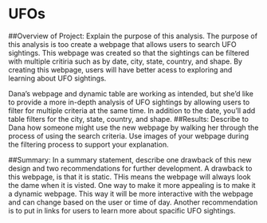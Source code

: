 # UFOs

##Overview of Project: Explain the purpose of this analysis.
The purpose of this analysis is too create a webpage that allows users to search UFO sightings.  This webpage was created so that the sightings can be filtered with multiple critiria such as by date, city, state, country, and shape. By creating this webpage, users will have better acess to exploring and learning about UFO sightings.

Dana’s webpage and dynamic table are working as intended, but she’d like to provide a more in-depth analysis of UFO sightings by allowing users to filter for multiple criteria at the same time. In addition to the date, you’ll add table filters for the city, state, country, and shape.
##Results: Describe to Dana how someone might use the new webpage by walking her through the process of using the search criteria. Use images of your webpage during the filtering process to support your explanation.


##Summary: In a summary statement, describe one drawback of this new design and two recommendations for further development.
A drawback to this webpage, is that it is static. THis means the webpage will always look the dame when it is visted.  One way to make it more appealing is to make it a dynamic webpage.  This way it will be more interactive with the webpage and can change based on the user or time of day.  Another recommendation is to put in links for users to learn more about spacific UFO sightings.
